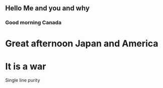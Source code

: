 ## Hello Me and you and why

### Good morning Canada

# Great afternoon Japan and America

# It is a war

Single line purity
